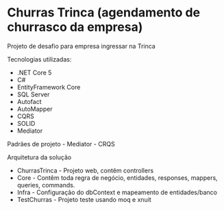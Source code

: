 # Churras Trinca (agendamento de churrasco da empresa)

Projeto de desafio para empresa ingressar na Trinca

Tecnologias utilizadas:

* .NET Core 5
* C#
* EntityFramework Core
* SQL Server
* Autofact
* AutoMapper
* CQRS
* SOLID
* Mediator

Padrães de projeto - Mediator - CRQS

Arquitetura da solução
* ChurrasTrinca - Projeto web, contêm controllers
* Core - Contêm toda regra de negócio, entidades, responses, mappers, queries, commands.
* Infra - Configuração do dbContext e mapeamento de entidades/banco
* TestChurras - Projeto teste usando moq e xnuit
